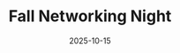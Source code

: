 ---
title: Fall Networking Night
date: 2025-10-15
location: Student Union Ballroom
description: Join us for a night of networking with local PR professionals and alumni.
---